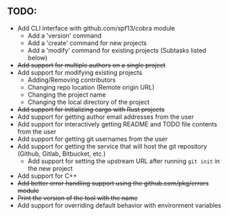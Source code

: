
## TODO:
   - Add CLI interface with github.com/spf13/cobra module
      - Add a 'version' command
      - Add a 'create' command for new projects
      - Add a 'modify' command for existing projects (Subtasks listed below)
   - ~~Add support for multiple authors on a single project~~
   - Add support for modifying existing projects
      - Adding/Removing contributors
      - Changing repo location (Remote origin URL)
      - Changing the project name
      - Changing the local directory of the project
   - ~~Add support for initializing cargo with Rust projects~~
   - Add support for getting author email addresses from the user
   - Add support for interactively getting README and TODO file contents from the user
   - Add support for getting git usernames from the user
   - Add support for getting the service that will host the git repository (Github, Gitlab, Bitbucket, etc.)
      - Add support for setting the upstream URL after running `git init` in the new project
   - Add support for C++
   - ~~Add better error handling support using the github.com/pkg/errors module~~
   - ~~Print the version of the tool with the name~~
   - Add support for overriding default behavior with environment variables
